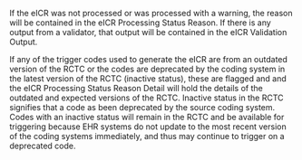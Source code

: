If the eICR was not processed or was processed with a warning, the reason will be contained in the eICR Processing Status Reason. If there is any output from a validator, that output will be contained in the eICR Validation Output.

If any of the trigger codes used to generate the eICR are from an outdated version of the RCTC or the codes are deprecated by the coding system in the latest version of the RCTC (inactive status), these are flagged and and the eICR Processing Status Reason Detail will hold the details of the outdated and expected versions of the RCTC. Inactive status in the RCTC signifies that a code as been deprecated by the source coding system. Codes with an inactive status will remain in the RCTC and be available for triggering because EHR systems do not update to the most recent version of the coding systems immediately, and thus may continue to trigger on a deprecated code.